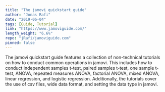 ```yaml
---
title: "The jamovi quickstart guide"
author: "Jonas Rafi"
date: "2019-06-04"
tags: [Guide, Tutorial]
link: "https://www.jamoviguide.com/"
length_weight: "6.6%"
repo: "jRafi/jamoviguide.com"
pinned: false
---
```


The jamovi quickstart guide features a collection of non-technical tutorials on how to conduct common operations in jamovi. This includes how to conduct independent samples t-test, paired samples t-test, one sample t-test, ANOVA, repeated measures ANOVA, factorial ANOVA, mixed ANOVA, linear regression, and logistic regression. Additionally, the tutorials cover the use of csv files, wide data format, and setting the data type in jamovi.
